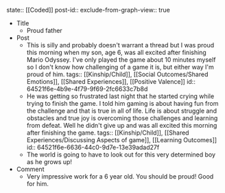 state:: [[Coded]]
post-id::
exclude-from-graph-view:: true

- Title
  - Proud father
- Post
  - This is silly and probably doesn't warrant a thread but I was proud this morning when my son, age 6, was all excited after finishing Mario Odyssey. I've only played the game about 10 minutes myself so I don't know how challenging of a game it is, but either way I'm proud of him.
    tags:: [[Kinship/Child]], [[Social Outcomes/Shared Emotions]], [[Shared Experiences]], [[Positive Valence]]
    id:: 64521f6e-4b9e-4f79-9f69-2fc6633c7b8d
  - He was getting so frustrated last night that he started crying while trying to finish the game. I told him gaming is about having fun from the challenge and that is true in all of life. Life is about struggle and obstacles and true joy is overcoming those challenges and learning from defeat. Well he didn't give up and was all excited this morning after finishing the game.
    tags:: [[Kinship/Child]], [[Shared Experiences/Discussing Aspects of game]], [[Learning Outcomes]]
    id:: 64521f6e-6636-44c0-9d7e-13e39adad27f
  - The world is going to have to look out for this very determined boy as he grows up!
- Comment
  - Very impressive work for a 6 year old. You should be proud! Good for him.
